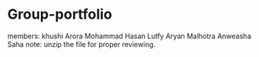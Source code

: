 # Group-portfolio
members: khushi Arora
         Mohammad Hasan Lutfy
         Aryan Malhotra
         Anweasha Saha
note: unzip the file for proper reviewing.
